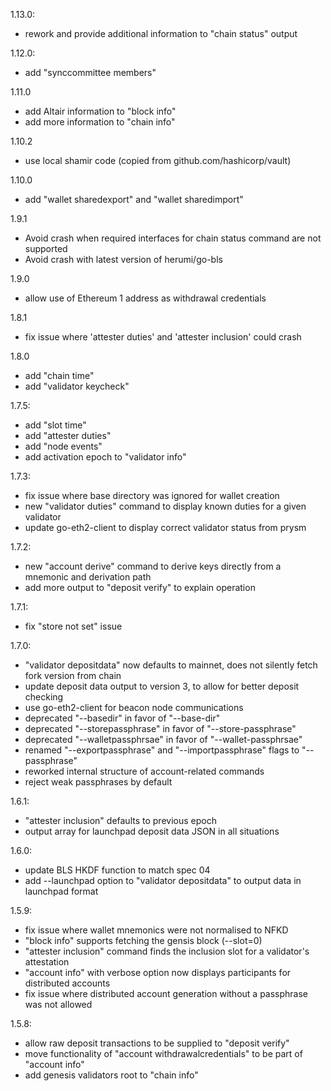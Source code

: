 1.13.0:
  - rework and provide additional information to "chain status" output

1.12.0:
  - add "synccommittee members"

1.11.0
  - add Altair information to "block info"
  - add more information to "chain info"

1.10.2
  - use local shamir code (copied from github.com/hashicorp/vault)

1.10.0
  - add "wallet sharedexport" and "wallet sharedimport"

1.9.1
  - Avoid crash when required interfaces for chain status command are not supported
  - Avoid crash with latest version of herumi/go-bls

1.9.0
  - allow use of Ethereum 1 address as withdrawal credentials

1.8.1
  - fix issue where 'attester duties' and 'attester inclusion' could crash

1.8.0
  - add "chain time"
  - add "validator keycheck"

1.7.5:
  - add "slot time"
  - add "attester duties"
  - add "node events"
  - add activation epoch to "validator info"

1.7.3:
  - fix issue where base directory was ignored for wallet creation
  - new "validator duties" command to display known duties for a given validator
  - update go-eth2-client to display correct validator status from prysm

1.7.2:
  - new "account derive" command to derive keys directly from a mnemonic and derivation path
  - add more output to "deposit verify" to explain operation

1.7.1:
  - fix "store not set" issue

1.7.0:
  - "validator depositdata" now defaults to mainnet, does not silently fetch fork version from chain
  - update deposit data output to version 3, to allow for better deposit checking
  - use go-eth2-client for beacon node communications
  - deprecated "--basedir" in favor of "--base-dir"
  - deprecated "--storepassphrase" in favor of "--store-passphrase"
  - deprecated "--walletpassphrsae" in favor of "--wallet-passphrsae"
  - renamed "--exportpassphrase" and "--importpassphrase" flags to "--passphrase"
  - reworked internal structure of account-related commands
  - reject weak passphrases by default

1.6.1:
  - "attester inclusion" defaults to previous epoch
  - output array for launchpad deposit data JSON in all situations

1.6.0:
  - update BLS HKDF function to match spec 04
  - add --launchpad option to "validator depositdata" to output data in launchpad format

1.5.9:
  - fix issue where wallet mnemonics were not normalised to NFKD
  - "block info" supports fetching the gensis block (--slot=0)
  - "attester inclusion" command finds the inclusion slot for a validator's attestation
  - "account info" with verbose option now displays participants for distributed accounts
  - fix issue where distributed account generation without a passphrase was not allowed

1.5.8:
  - allow raw deposit transactions to be supplied to "deposit verify"
  - move functionality of "account withdrawalcredentials" to be part of "account info"
  - add genesis validators root to "chain info"
